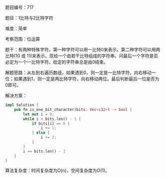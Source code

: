题目编号：717

题目：1比特与2比特字符

难度：简单

考察范围：位运算

题干：有两种特殊字符。第一种字符可以用一比特0来表示。第二种字符可以用两比特(10 或 11)来表示。现给一个由若干比特组成的字符串。问最后一个字符是否必定为一个一比特字符。给定的字符串总是由0结束。

解题思路：从左到右遍历数组，如果遇到0，则一定是一比特字符，向右移动一位；如果遇到1，则一定是两比特字符，向右移动两位。最后判断最后一位是否为0即可。

解决方案：

```rust
impl Solution {
    pub fn is_one_bit_character(bits: Vec<i32>) -> bool {
        let mut i = 0;
        while i < bits.len() - 1 {
            if bits[i] == 0 {
                i += 1;
            } else {
                i += 2;
            }
        }
        i == bits.len() - 1
    }
}
```

算法复杂度：时间复杂度为O(n)，空间复杂度为O(1)。